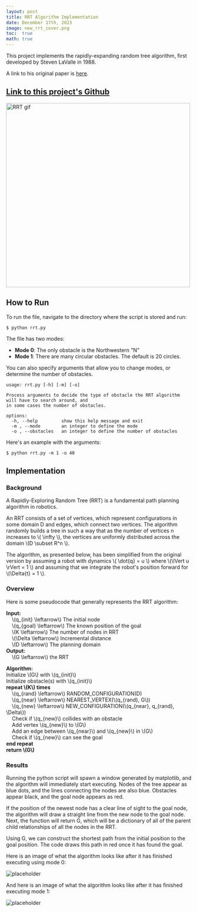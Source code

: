 ```yaml
---
layout: post
title: RRT Algorithm Implementation
date: December 17th, 2023
image: new_rrt_cover.png
toc:  true
math: true
---
```

This project implements the rapidly-expanding random tree algorithm, first developed by Steven LaValle in 1988.

A link to his original paper is [here](https://msl.cs.illinois.edu/~lavalle/papers/Lav98c.pdf).

## **[Link to this project's Github](https://github.com/gjcliff/RRT)**

<!-- ![RRT gif](/public/RRT_images/rrt.gif "RRT gif") -->
<img src="/public/RRT_images/rrt_new.gif" alt="RRT gif" width="500" height="500">


## How to Run
To run the file, navigate to the directory where the script is stored and run:
```
$ python rrt.py
```
The file has two modes:
- **Mode 0**: The only obstacle is the Northwestern "N"
- **Mode 1**: There are many circular obstacles. The default is 20 circles.

You can also specify arguments that allow you to change modes, or determine the number of obstacles.
```
usage: rrt.py [-h] [-m] [-o]

Process arguments to decide the type of obstacle the RRT algorithm will have to search around, and
in some cases the number of obstacles.

options:
  -h, --help         show this help message and exit
  -m , --mode        an integer to define the mode
  -o , --obstacles   an integer to define the number of obstacles

```
Here's an example with the arguments:
```
$ python rrt.py -m 1 -o 40
```

## Implementation
### **Background**
A Rapidly-Exploring Random Tree (RRT) is a fundamental path planning algorithm in robotics.

An RRT consists of a set of vertices, which represent configurations in some domain D and edges, which connect two vertices. The algorithm randomly builds a tree in such a way that as the number of vertices n increases to \\\( \infty \\\), the vertices are uniformly distributed across the domain \\\(D \subset R^n \\\).

The algorithm, as presented below, has been simplified from the original version by assuming a robot with dynamics \\\( \dot{q} = u \\\) where \\\(\lVert u \rVert = 1 \\\) and assuming that we integrate the robot's position forward for \\\(\Delta{t} = 1 \\\).

### **Overview**
Here is some pseudocode that generally represents the RRT algorithm:

**Input:**  
&nbsp;&nbsp;&nbsp;&nbsp;\\\(q_{init} \leftarrow\\\) The initial node  
&nbsp;&nbsp;&nbsp;&nbsp;\\\(q_{goal} \leftarrow\\\) The known position of the goal  
&nbsp;&nbsp;&nbsp;&nbsp;\\\(K \leftarrow\\\) The number of nodes in RRT  
&nbsp;&nbsp;&nbsp;&nbsp;\\\(\Delta \leftarrow\\\) Incremental distance  
&nbsp;&nbsp;&nbsp;&nbsp;\\\(D \leftarrow\\\) The planning domain  
**Output:**  
&nbsp;&nbsp;&nbsp;&nbsp;\\\(G \leftarrow\\\) the RRT  

**Algorithm:**  
Initialize \\\(G\\\) with \\\(q_{init}\\\)  
Initialize obstacle(s) with \\\(q_{init}\\\)  
**repeat \\\(K\\\) times**  
&nbsp;&nbsp;&nbsp;&nbsp;\\\(q_{rand} \leftarrow\\\) RANDOM_CONFIGURATION(D)  
&nbsp;&nbsp;&nbsp;&nbsp;\\\(q_{near} \leftarrow\\\) NEAREST_VERTEX(\\\(q_{rand}, G\\\))  
&nbsp;&nbsp;&nbsp;&nbsp;\\\(q_{new} \leftarrow\\\) NEW_CONFIGURATION(\\\(q_{near}, q_{rand}, \Delta\\\))  
&nbsp;&nbsp;&nbsp;&nbsp;Check if \\\(q_{new}\\\) collides with an obstacle  
&nbsp;&nbsp;&nbsp;&nbsp;Add vertex \\\(q_{new}\\\) to \\\(G\\\)  
&nbsp;&nbsp;&nbsp;&nbsp;Add an edge between \\\(q_{near}\\\) and \\\(q_{new}\\\) in \\\(G\\\)  
&nbsp;&nbsp;&nbsp;&nbsp;Check if \\\(q_{new}\\\) can see the goal  
**end repeat**  
**return \\\(G\\\)**

### **Results**
Running the python script will spawn a window generated by matplotlib, and the algorithm will immediately start executing. Nodes of the tree appear as blue dots, and the lines connecting the nodes are also blue. Obstacles appear black, and the goal node appears as red.

If the position of the newest node has a clear line of sight to the goal node, the algorithm will draw a straight line from the new node to the goal node. Next, the function will return G, which will be a dictionary of all of the parent child relationships of all the nodes in the RRT.

Using G, we can construct the shortest path from the initial position to the goal position. The code draws this path in red once it has found the goal.

Here is an image of what the algorithm looks like after it has finished executing using mode 0:

![placeholder](/public/RRT_images/new_rrt_cover.png "Large example image")

And here is an image of what the algorithm looks like after it has finished executing mode 1:

![placeholder](/public/RRT_images/final_circle.png)

